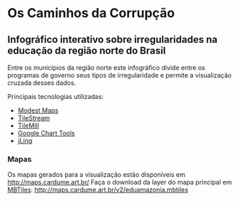 Os Caminhos da Corrupção
========================

Infográfico interativo sobre irregularidades na educação da região norte do Brasil
----------------------------------------------------------------------------------

Entre os municípios da região norte este infográfico divide entre os programas de governo seus tipos de irregularidade e permite a visualização cruzada desses dados.

Principais tecnologias utilizadas:
 * [Modest Maps](http://modestmaps.com/)
 * [TileStream](https://github.com/mapbox/tilestream)
 * [TileMill](https://github.com/mapbox/tilemill)
 * [Google Chart Tools](https://developers.google.com/chart/)
 * [jLinq](http://hugoware.net/Projects/jlinq)

### Mapas

Os mapas gerados para a visualização estão disponíveis em http://maps.cardume.art.br/
Faça o download da layer do mapa principal em [MBTiles](http://mapbox.com/developers/mbtiles/): http://maps.cardume.art.br/v2/eduamazonia.mbtiles 
